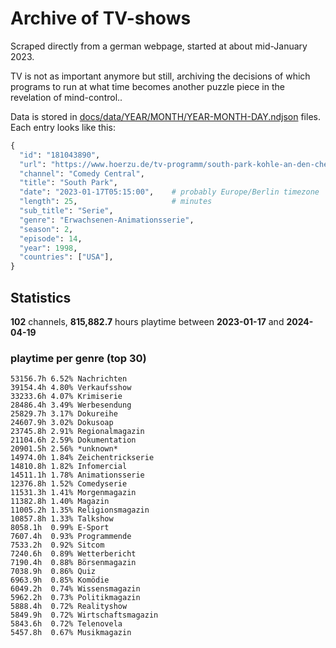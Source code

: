 # Archive of TV-shows

Scraped directly from a german webpage, started at about mid-January 2023.

TV is not as important anymore but still, archiving the decisions of which programs to run at what time
becomes another puzzle piece in the revelation of mind-control.. 

Data is stored in [docs/data/YEAR/MONTH/YEAR-MONTH-DAY.ndjson](docs/data/) files. 
Each entry looks like this:

```python
{
  "id": "181043890", 
  "url": "https://www.hoerzu.de/tv-programm/south-park-kohle-an-den-chefkoch/bid_181043890/", 
  "channel": "Comedy Central", 
  "title": "South Park", 
  "date": "2023-01-17T05:15:00",    # probably Europe/Berlin timezone 
  "length": 25,                     # minutes 
  "sub_title": "Serie", 
  "genre": "Erwachsenen-Animationsserie", 
  "season": 2, 
  "episode": 14, 
  "year": 1998, 
  "countries": ["USA"],
}
```

## Statistics

**102** channels, **815,882.7** hours playtime between **2023-01-17** and **2024-04-19**


### playtime per genre (top 30)

    53156.7h 6.52% Nachrichten
    39154.4h 4.80% Verkaufsshow
    33233.6h 4.07% Krimiserie
    28486.4h 3.49% Werbesendung
    25829.7h 3.17% Dokureihe
    24607.9h 3.02% Dokusoap
    23745.8h 2.91% Regionalmagazin
    21104.6h 2.59% Dokumentation
    20901.5h 2.56% *unknown*
    14974.0h 1.84% Zeichentrickserie
    14810.8h 1.82% Infomercial
    14511.1h 1.78% Animationsserie
    12376.8h 1.52% Comedyserie
    11531.3h 1.41% Morgenmagazin
    11382.8h 1.40% Magazin
    11005.2h 1.35% Religionsmagazin
    10857.8h 1.33% Talkshow
    8058.1h  0.99% E-Sport
    7607.4h  0.93% Programmende
    7533.2h  0.92% Sitcom
    7240.6h  0.89% Wetterbericht
    7190.4h  0.88% Börsenmagazin
    7038.9h  0.86% Quiz
    6963.9h  0.85% Komödie
    6049.2h  0.74% Wissensmagazin
    5962.2h  0.73% Politikmagazin
    5888.4h  0.72% Realityshow
    5849.9h  0.72% Wirtschaftsmagazin
    5843.6h  0.72% Telenovela
    5457.8h  0.67% Musikmagazin
